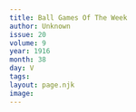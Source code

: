 ```yaml
---
title: Ball Games Of The Week
author: Unknown
issue: 20
volume: 9
year: 1916
month: 38
day: V
tags:
layout: page.njk
image:
---
```






